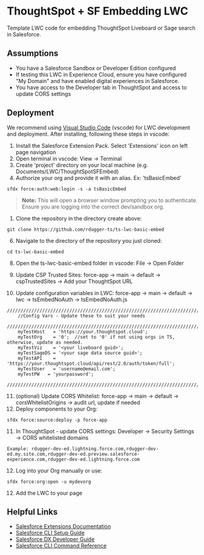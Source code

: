 # ThoughtSpot + SF Embedding LWC

Template LWC code for embedding ThoughtSpot Liveboard or Sage search in Salesforce.

## Assumptions

- You have a Salesforce Sandbox or Developer Edition configured
- If testing this LWC in Experience Cloud, ensure you have configured "My Domain" and have enabled digital experiences in Salesforce.
- You have access to the Developer tab in ThoughtSpot and access to update CORS settings

## Deployment

We recommend using [Visual Studio Code](https://code.visualstudio.com/download) (vscode) for LWC development and deployment. After installing, following these steps in vscode:

1. Install the Salesforce Extension Pack. Select 'Extensions' icon on left page navigation
3. Open terminal in vscode: View -> Terminal
4. Create 'project' directory on your local machine (e.g. Documents/LWC/ThoughtSpotSFEmbed)
5. Authorize your org and provide it with an alias. Ex: 'tsBasicEmbed'
```
sfdx force:auth:web:login -s -a tsBasicEmbed
```
> **Note:** This will open a browser window prompting you to authenticate. Ensure you are logging into the correct dev/sandbox org.

1. Clone the repository in the directory create above:
  ```
  git clone https://github.com/rdugger-ts/ts-lwc-basic-embed
  ```

6. Navigate to the directory of the repository you just cloned:
  ```
  cd ts-lwc-basic-embed
  ```
8. Open the ts-lwc-basic-embed folder in vscode: File -> Open Folder

9. Update CSP Trusted Sites: force-app -> main -> default -> cspTrustedSites -> Add your ThoughtSpot URL
10. Update configuration variables in LWC: force-app -> main -> default -> lwc -> tsEmbedNoAuth -> tsEmbedNoAuth.js
```
////////////////////////////////////////////////////////////////////////////////////////////////////
    //Config Vars - Update these to suit your needs
    ////////////////////////////////////////////////////////////////////////////////////////////////////
    myTestHost   = 'https://your.thoughtspot.cloud';
    myTestOrg    = '0';  //set to '0' if not using orgs in TS, otherwise, update as needed.
    myTestViz    = '<your liveboard guid>';
    myTestSageDS = '<your sage data source guid>';
    myTestAPI    = 'https://your.thoughtspot.cloud/api/rest/2.0/auth/token/full';
    myTestUser   = 'username@email.com';
    myTestPW   = 'yourpassword';
    ////////////////////////////////////////////////////////////////////////////////////////////////////
```
11. (optional) Update CORS Whitelist: force-app -> main -> default -> corsWhitelistOrigins -> audit url, update if needed
12. Deploy components to your Org:
  ```
  sfdx force:source:deploy -p force-app
  ```

11. In ThoughtSpot - update CORS settings: Developer -> Security Settings -> CORS whitelisted domains
```
Example: rdugger-dev-ed.lightning.force.com,rdugger-dev-ed.my.site.com,rdugger-dev-ed.preview.salesforce-experience.com,rdugger-dev-ed.lightning.force.com
```

12. Log into your Org manually or use:
  ```
  sfdx force:org:open -u mydevorg
  ```

12. Add the LWC to your page


## Helpful Links

- [Salesforce Extensions Documentation](https://developer.salesforce.com/tools/vscode/)
- [Salesforce CLI Setup Guide](https://developer.salesforce.com/docs/atlas.en-us.sfdx_setup.meta/sfdx_setup/sfdx_setup_intro.htm)
- [Salesforce DX Developer Guide](https://developer.salesforce.com/docs/atlas.en-us.sfdx_dev.meta/sfdx_dev/sfdx_dev_intro.htm)
- [Salesforce CLI Command Reference](https://developer.salesforce.com/docs/atlas.en-us.sfdx_cli_reference.meta/sfdx_cli_reference/cli_reference.htm)
